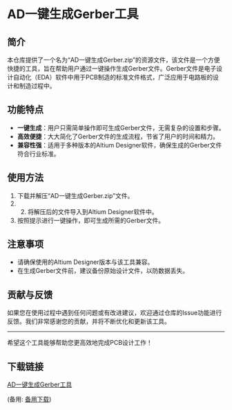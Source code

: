 # AD一键生成Gerber工具

## 简介

本仓库提供了一个名为“AD一键生成Gerber.zip”的资源文件，该文件是一个方便快捷的工具，旨在帮助用户通过一键操作生成Gerber文件。Gerber文件是电子设计自动化（EDA）软件中用于PCB制造的标准文件格式，广泛应用于电路板的设计和制造过程中。

## 功能特点

- **一键生成**：用户只需简单操作即可生成Gerber文件，无需复杂的设置和步骤。
- **高效便捷**：大大简化了Gerber文件的生成流程，节省了用户的时间和精力。
- **兼容性强**：适用于多种版本的Altium Designer软件，确保生成的Gerber文件符合行业标准。

## 使用方法

1. 下载并解压“AD一键生成Gerber.zip”文件。
2. 2. 将解压后的文件导入到Altium Designer软件中。
3. 按照提示进行一键操作，即可生成所需的Gerber文件。

## 注意事项

- 请确保使用的Altium Designer版本与该工具兼容。
- 在生成Gerber文件前，建议备份原始设计文件，以防数据丢失。

## 贡献与反馈

如果您在使用过程中遇到任何问题或有改进建议，欢迎通过仓库的Issue功能进行反馈。我们非常感谢您的贡献，并将不断优化和更新该工具。

---

希望这个工具能够帮助您更高效地完成PCB设计工作！

## 下载链接
[AD一键生成Gerber工具](https://pan.quark.cn/s/f85f876fde2d) 

(备用: [备用下载](https://pan.baidu.com/s/1QUQKe_R_KFnFAVczRsa6Vw?pwd=1234))
